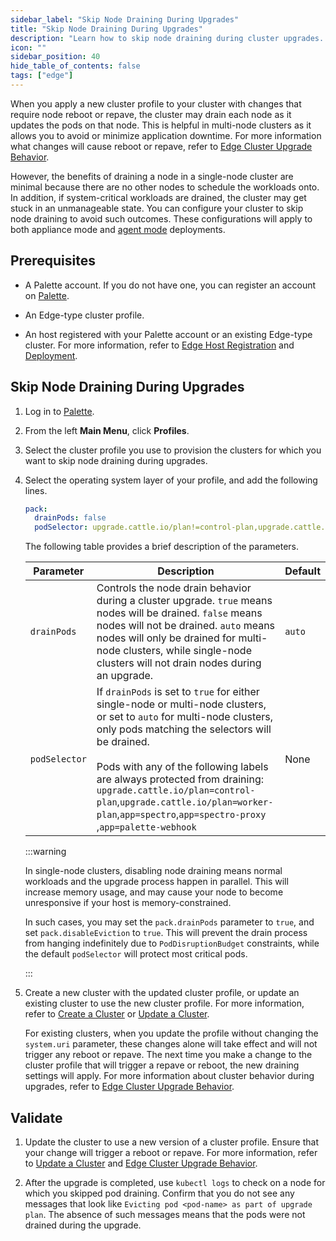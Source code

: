 ```yaml
---
sidebar_label: "Skip Node Draining During Upgrades"
title: "Skip Node Draining During Upgrades"
description: "Learn how to skip node draining during cluster upgrades. "
icon: ""
sidebar_position: 40
hide_table_of_contents: false
tags: ["edge"]
---
```


When you apply a new cluster profile to your cluster with changes that require node reboot or repave, the cluster may
drain each node as it updates the pods on that node. This is helpful in multi-node clusters as it allows you to avoid or
minimize application downtime. For more information what changes will cause reboot or repave, refer to
[Edge Cluster Upgrade Behavior](../cluster-management/upgrade-behavior.md).

However, the benefits of draining a node in a single-node cluster are minimal because there are no other nodes to
schedule the workloads onto. In addition, if system-critical workloads are drained, the cluster may get stuck in an
unmanageable state. You can configure your cluster to skip node draining to avoid such outcomes. These configurations
will apply to both appliance mode and [agent mode](../../../deployment-modes/agent-mode/agent-mode.md) deployments.

## Prerequisites

- A Palette account. If you do not have one, you can register an account on [Palette](https://console.spectrocloud.com).

- An Edge-type cluster profile.

- An host registered with your Palette account or an existing Edge-type cluster. For more information, refer to
  [Edge Host Registration](../site-deployment/site-installation/edge-host-registration.md) and
  [Deployment](../site-deployment/site-deployment.md).

## Skip Node Draining During Upgrades

1. Log in to [Palette](https://console.spectrocloud.com).

2. From the left **Main Menu**, click **Profiles**.

3. Select the cluster profile you use to provision the clusters for which you want to skip node draining during
   upgrades.

4. Select the operating system layer of your profile, and add the following lines.

   ```yaml {2,3}
   pack:
     drainPods: false
     podSelector: upgrade.cattle.io/plan!=control-plan,upgrade.cattle.io/plan!=worker-plan,app!=spectro,app!=spectro-proxy,app!=palette-webhook
   ```

   The following table provides a brief description of the parameters.

   | Parameter     | Description                                                                                                                                                                                                                                                                                                                                                                                            | Default |
   | ------------- | ------------------------------------------------------------------------------------------------------------------------------------------------------------------------------------------------------------------------------------------------------------------------------------------------------------------------------------------------------------------------------------------------------ | ------- |
   | `drainPods`   | Controls the node drain behavior during a cluster upgrade. `true` means nodes will be drained. `false` means nodes will not be drained. `auto` means nodes will only be drained for multi-node clusters, while single-node clusters will not drain nodes during an upgrade.                                                                                                                            | `auto`  |
   | `podSelector` | If `drainPods` is set to `true` for either single-node or multi-node clusters, or set to `auto` for multi-node clusters, only pods matching the selectors will be drained. <br /> <br /> Pods with any of the following labels are always protected from draining: `upgrade.cattle.io/plan=control-plan`,`upgrade.cattle.io/plan=worker-plan`,`app=spectro`,`app=spectro-proxy` ,`app=palette-webhook` | None    |

   :::warning

   In single-node clusters, disabling node draining means normal workloads and the upgrade process happen in parallel.
   This will increase memory usage, and may cause your node to become unresponsive if your host is memory-constrained.

   In such cases, you may set the `pack.drainPods` parameter to `true`, and set `pack.disableEviction` to `true`. This
   will prevent the drain process from hanging indefinitely due to `PodDisruptionBudget` constraints, while the default
   `podSelector` will protect most critical pods.

   :::

5. Create a new cluster with the updated cluster profile, or update an existing cluster to use the new cluster profile.
   For more information, refer to [Create a Cluster](../site-deployment/cluster-deployment.md) or
   [Update a Cluster](../../cluster-management/cluster-updates.md).

   For existing clusters, when you update the profile without changing the `system.uri` parameter, these changes alone
   will take effect and will not trigger any reboot or repave. The next time you make a change to the cluster profile
   that will trigger a repave or reboot, the new draining settings will apply. For more information about cluster
   behavior during upgrades, refer to [Edge Cluster Upgrade Behavior](../cluster-management/upgrade-behavior.md).

## Validate

1. Update the cluster to use a new version of a cluster profile. Ensure that your change will trigger a reboot or
   repave. For more information, refer to [Update a Cluster](../../cluster-management/cluster-updates.md) and
   [Edge Cluster Upgrade Behavior](../cluster-management/upgrade-behavior.md).

2. After the upgrade is completed, use `kubectl logs` to check on a node for which you skipped pod draining. Confirm
   that you do not see any messages that look like `Evicting pod <pod-name> as part of upgrade plan`. The absence of
   such messages means that the pods were not drained during the upgrade.
